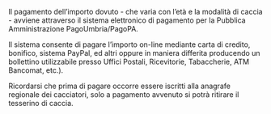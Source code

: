 Il pagamento dell’importo dovuto - che varia con l’età e la modalità di caccia - avviene attraverso il sistema elettronico di pagamento per la Pubblica  Amministrazione PagoUmbria/PagoPA.

Il sistema consente di pagare l’importo on-line mediante carta di credito, bonifico, sistema PayPal, ed altri oppure in maniera differita producendo un bollettino utilizzabile presso Uffici Postali, Ricevitorie, Tabaccherie, ATM Bancomat, etc.).

Ricordarsi che prima di pagare occorre essere iscritti alla anagrafe regionale dei cacciatori, solo a pagamento avvenuto si potrà ritirare il tesserino di caccia.

